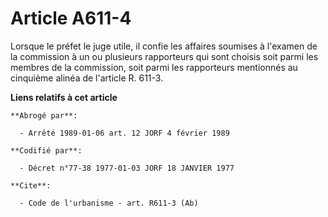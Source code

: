 # Article A611-4

Lorsque le préfet le juge utile, il confie les affaires soumises à l'examen de la commission à un ou plusieurs rapporteurs
qui sont choisis soit parmi les membres de la commission, soit parmi les rapporteurs mentionnés au cinquième alinéa de
l'article R. 611-3.

**Liens relatifs à cet article**

	**Abrogé par**:

	  - Arrêté 1989-01-06 art. 12 JORF 4 février 1989

	**Codifié par**:

	  - Décret n°77-38 1977-01-03 JORF 18 JANVIER 1977

	**Cite**:

	  - Code de l'urbanisme - art. R611-3 (Ab)
